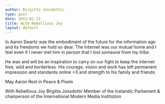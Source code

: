 ```yaml
---
author: Birgitta Jonsdottir
type: post
date: 2013-01-13
title: With Rebellious Joy
layout: default
---
```

In Aaron Swartz was the embodiment of the future for the information age and its freedoms we hold so dear. The Internet was our mutual home and I feel even if I never met him in person that I lost someone from my tribe.

He was and will be an inspiration to carry on our fight to keep the internet free, wild and borderless. His courage, vision and work has left permanent impression and standards online &lt;3 and strength to his family and friends

May Aaron Rest in Peace & Pixels

With Rebellious Joy
Birgitta Jonsdottir
Member of the Icelandic Parliament & chairperson of the International Modern Media Institution
